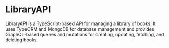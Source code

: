 # LibraryAPI
LibraryAPI is a TypeScript-based API for managing a library of books. It uses TypeORM and MongoDB for database management and provides GraphQL-based queries and mutations for creating, updating, fetching, and deleting books.
